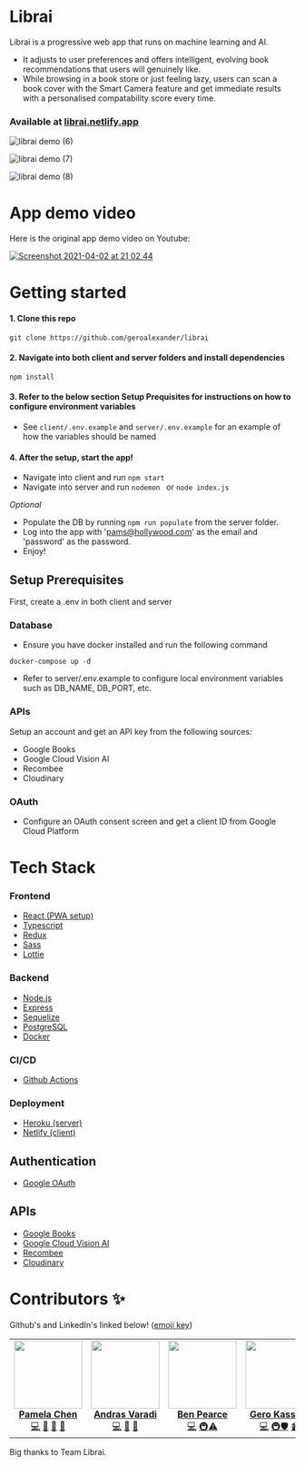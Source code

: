 # Librai

Librai is a progressive web app that runs on machine learning and AI. 
- It adjusts to user preferences and offers intelligent, evolving book recommendations that users will genuinely like. 
- While browsing in a book store or just feeling lazy, users can scan a book cover with the Smart Camera feature and get immediate results with a personalised compatability score every time.

### Available at [librai.netlify.app](https://librai.netlify.app/)

![librai demo (6)](https://user-images.githubusercontent.com/59074533/113449457-c5383d80-93f5-11eb-95a9-554c97838883.png)

![librai demo (7)](https://user-images.githubusercontent.com/59074533/113449459-c79a9780-93f5-11eb-806a-429c3ec0eb54.png)

![librai demo (8)](https://user-images.githubusercontent.com/59074533/113449464-c9645b00-93f5-11eb-8fb0-c2f3e9d05cea.png)

# App demo video

Here is the original app demo video on Youtube:

[![Screenshot 2021-04-02 at 21 02 44](https://user-images.githubusercontent.com/59074533/113449988-ecdbd580-93f6-11eb-9b22-93062d06da0d.png)](https://www.youtube.com/watch?v=x52aUU-3No8)

# Getting started 

#### 1. Clone this repo
```
git clone https://github.com/geroalexander/librai
```

#### 2. Navigate into both client and server folders and install dependencies
```
npm install
```

#### 3. Refer to the below section Setup Prequisites for instructions on how to configure environment variables 

- See ` client/.env.example ` and ` server/.env.example ` for an example of how the variables should be named

#### 4. After the setup, start the app!

- Navigate into client and run ` npm start `
- Navigate into server and run ` nodemon  ` or ` node index.js `

*Optional* 
- Populate the DB by running ` npm run populate ` from the server folder. 
- Log into the app with 'pams@hollywood.com' as the email and 'password' as the password. 
- Enjoy!

## Setup Prerequisites

First, create a .env in both client and server

### Database 

- Ensure you have docker installed and run the following command 
```
docker-compose up -d
```
- Refer to server/.env.example to configure local environment variables such as DB_NAME, DB_PORT, etc. 


### APIs
Setup an account and get an API key from the following sources: 

- Google Books
- Google Cloud Vision AI
- Recombee 
- Cloudinary

### OAuth
- Configure an OAuth consent screen and get a client ID from Google Cloud Platform 

# Tech Stack

### Frontend 
- [React (PWA setup)](https://reactjs.org/)
- [Typescript](https://www.typescriptlang.org/) 
- [Redux](https://redux.js.org/) 
- [Sass](https://sass-lang.com/)
- [Lottie](https://airbnb.io/lottie/#/)

### Backend
- [Node.js](https://nodejs.org/en/)
- [Express](https://expressjs.com/) 
- [Sequelize](https://sequelize.org/)
- [PostgreSQL](https://www.postgresql.org/)
- [Docker](https://www.docker.com/) 

### CI/CD
- [Github Actions](https://github.com/features/actions)

### Deployment
- [Heroku (server)](https://www.heroku.com/)
- [Netlify (client)](https://www.netlify.com/)

## Authentication 
- [Google OAuth](https://developers.google.com/identity/protocols/oauth2)


## APIs
- [Google Books](https://developers.google.com/books) 
- [Google Cloud Vision AI](https://cloud.google.com/vision)
- [Recombee](https://www.recombee.com/)
- [Cloudinary](https://cloudinary.com/) 

# Contributors ✨
Github's and LinkedIn's linked below! 
([emoji key](https://allcontributors.org/docs/en/emoji-key))

<table>
  <tr>
    <td align="center"><a href="https://github.com/pamelakaylin"><img src="https://avatars.githubusercontent.com/u/59074533?v=4" width="120px;" alt=""/><br /><sub><b><a href="https://www.linkedin.com/in/pamelakaylin/" title="linkedin">Pamela Chen</a></b></sub></a><br /><a href="https://github.com/geroalexander/librai/commits?author=pamelakaylin" title="Code">💻</a> <a href="#ideas-pamela" title="Ideas & Planning">🤔</a> <a href="#pm-pamela" title="Project Management">📆</a> <a href="#design-pamela" title="Design">🎨</a></td>
    <td align="center"><a href="https://github.com/andrasvaradi"><img src="https://avatars.githubusercontent.com/u/65424110?v=4" width="120px;" alt=""/><br /><sub><b><a href="https://www.linkedin.com/in/andras-varadi-a20517bb/" title="linkedin">Andras Varadi</a></b></sub></a><br /><a href="https://github.com/geroalexander/librai/commits?author=andrasvaradi" title="Code">💻</a> <a href="data-andras" title="Data">🔣</a> <a href="#tools-andras" title="Tools">🔧</a></td>
    <td align="center"><a href="https://github.com/IB3N"><img src="https://avatars.githubusercontent.com/u/62890543?v=4" width="120px;" alt=""/><br /><sub><b><a href="https://www.linkedin.com/in/ben-pearce-a27b81145/" title="linkedin">Ben Pearce</a></b></sub></a><br /><a href="https://github.com/geroalexander/librai/commits?author=IB3N" title="Code">💻</a> <a href="#infra-ben" title="Infrastructure (Hosting, Build-Tools, etc)">🚇</a><a href="#test-ben" title="Tests">⚠️</a></td>
    <td align="center"><a href="https://github.com/geroalexander"><img src="https://avatars.githubusercontent.com/u/59166685?v=4" width="120px;" alt=""/><br /><sub><b><a href="https://www.linkedin.com/in/gerokassing/" title="linkedin">Gero Kassing</a></b></sub></a><br /><a href="https://github.com/geroalexander/librai/commits?author=geroalexander" title="Code">💻</a> <a href="#infra-gero" title="Infrastructure (Hosting, Build-Tools, etc)">🚇</a><a href="#security-gero" title="Security">🛡️</a> <a href="https://www.youtube.com/watch?v=x52aUU-3No8" title="Video">📹</a></td>
  </tr>
</table>

Big thanks to Team Librai.


